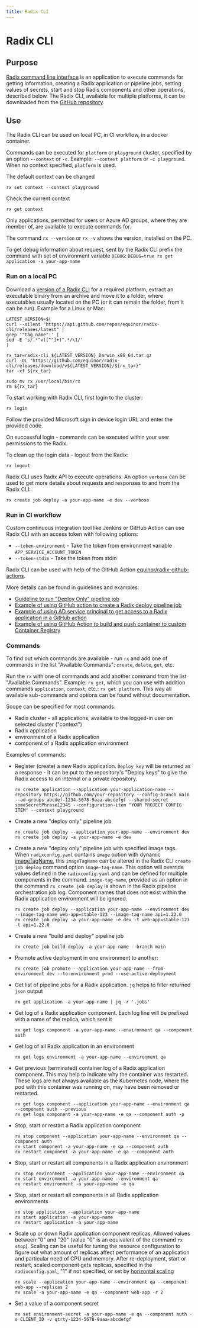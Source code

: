 ```yaml
---
title: Radix CLI
---
```


# Radix CLI

## Purpose

[Radix command line interface](https://github.com/equinor/radix-cli) is an application to execute commands for getting information, creating a Radix application or pipeline jobs, setting values of secrets, start and stop Radis components and other operations, described below. The Radix CLI, available for multiple platforms, it can be downloaded from the [GitHub repository](https://github.com/equinor/radix-cli/tags).

## Use

The Radix CLI can be used on local PC, in CI workflow, in a docker container.

Commands can be executed for `platform` or `playground` cluster, specified by an option `--context` or `-c`. Example: `--context platform` or `-c playground`. When no context specified, `platform` is used.

The default context can be changed
```shell
rx set context --context playground
```
Check the current context
```shell
rx get context
```

Only applications, permitted for users or Azure AD groups, where they are member of, are available to execute commands for.

The command `rx --version` or `rx -v` shows the version, installed on the PC.

To get debug information about request, sent by the Radix CLI prefix the command with set of environment variable `DEBUG`: `DEBUG=true rx get application -a your-app-name`

### Run on a local PC

Download a [version of a Radix CLI](https://github.com/equinor/radix-cli/tags) for a required platform, extract an executable binary from an archive and move it to a folder, where executables usually located on the PC (or it can remain the folder, from it can be run). Example for a Linux or Mac:

```shell
LATEST_VERSION=$(
curl --silent "https://api.github.com/repos/equinor/radix-cli/releases/latest" |
grep '"tag_name":' |
sed -E 's/.*"v([^"]+)".*/\1/'
)

rx_tar=radix-cli_${LATEST_VERSION}_Darwin_x86_64.tar.gz
curl -OL "https://github.com/equinor/radix-cli/releases/download/v${LATEST_VERSION}/${rx_tar}"
tar -xf ${rx_tar}

sudo mv rx /usr/local/bin/rx
rm ${rx_tar}
```

To start working with Radix CLI, first login to the cluster:
```shell
rx login
```
Follow the provided Microsoft sign in device login URL and enter the provided code.

On successful login - commands can be executed within your user permissions to the Radix.

To clean up the login data - logout from the Radix:
```shell
rx logout
```

Radix CLI uses Radix API to execute operations. An option `verbose` can be used to get more details about requests and responses to and from the Radix CLI:
```shell
rx create job deploy -a your-app-name -e dev --verbose
```

### Run in CI workflow
Custom continuous integration tool like Jenkins or GitHub Action can use Radix CLI with an access token with following options:
* `--token-environment` - Take the token from environment variable `APP_SERVICE_ACCOUNT_TOKEN`
* `--token-stdin` - Take the token from stdin

Radix CLI can be used with help of the GitHub Action [equinor/radix-github-actions](https://github.com/equinor/radix-github-actions).

More details can be found in guidelines and examples:
* [Guideline to run "Deploy Only" pipeline job](../../guides/deploy-only/)
* [Example of using GitHub action to create a Radix deploy pipeline job](../../guides/deploy-only/example-github-action-to-create-radix-deploy-pipeline-job.md)
* [Example of using AD service principal to get access to a Radix application in a GitHub action](../../guides/deploy-only/example-github-action-to-create-radix-deploy-pipeline-job.md)
* [Example of using GitHub Action to build and push container to custom Container Registry](../../guides/deploy-only/example-github-action-building-and-deploying-application.md)

### Commands

To find out which commands are available - run `rx` and add one of commands in the list "Available Commands":
`create`, `delete`, `get`, etc.

Run the `rx` with one of commands and add another command from the list "Available Commands". Example: `rx get`, which you can use with addition commands `application`, `context`, etc.: `rx get platform`. This way all available sub-commands and options can be found without documentation.

Scope can be specified for most commands:
* Radix cluster - all applications, available to the logged-in user on selected cluster ("context")
* Radix application
* environment of a Radix application
* component of a Radix application environment

Examples of commands:
* Register (create) a new Radix application. `Deploy key` will be returned as a response - it can be put to the repository's "Deploy keys" to give the Radix access to an internal or a private repository.
    ```shell
    rx create application --application your-application-name --repository https://github.com/your-repository --config-branch main --ad-groups abcdef-1234-5678-9aaa-abcdefgf --shared-secret someSecretPhrase12345 --configuration-item "YOUR PROJECT CONFIG ITEM" --context playground
    ```
* Create a new "deploy only" pipeline job
    ```shell
    rx create job deploy --application your-app-name --environment dev
    rx create job deploy -a your-app-name -e dev
    ```
* Create a new "deploy only" pipeline job with specified image tags. When `radixconfig.yaml` contains `image` option with dynamic [imageTagName](https://radix.equinor.com/references/reference-radix-config/#imagetagname), this `imageTagName` can be altered in the Radix CLI `create job deploy` command option `image-tag-name`. This option will override values defined in the `radixconfig.yaml` and can be defined for multiple components in the command. `image-tag-name`, provided as an option in the command `rx create job deploy` is shown in the Radix pipeline orchestration job log. Component names that does not exist within the Radix application environment will be ignored.
    ```shell
    rx create job deploy --application your-app-name --environment dev --image-tag-name web-app=stable-123 --image-tag-name api=1.22.0
    rx create job deploy -a your-app-name -e dev -t web-app=stable-123 -t api=1.22.0
    ```
* Create a new "build and deploy" pipeline job
    ```shell
    rx create job build-deploy -a your-app-name --branch main
    ```
* Promote active deployment in one environment to another:
    ```shell
    rx create job promote --application your-app-name --from-environment dev --to-environment prod --use-active-deployment
    ```
* Get list of pipeline jobs for a Radix application. `jq` helps to filter returned `json` output
    ```shell
    rx get application -a your-app-name | jq -r '.jobs'
    ```
* Get log of a Radix application component. Each log line will be prefixed with a name of the replica, which sent it
    ```shell
    rx get logs component -a your-app-name --environment qa --component auth
    ```
* Get log of all Radix application in an environment
    ```shell
    rx get logs environment -a your-app-name --environment qa
    ```
* Get previous (terminated) container log of a Radix application component. This may help to indicate why the container was restarted. These logs are not always available as the Kubernetes node, where the pod with this container was running on, may have been removed or restarted.  
    ```shell
    rx get logs component --application your-app-name --environment qa --component auth --previous
    rx get logs component -a your-app-name -e qa --component auth -p
    ```
* Stop, start or restart a Radix application component
    ```shell
    rx stop component --application your-app-name --environment qa --component auth
    rx start component -a your-app-name -e qa --component auth
    rx restart component -a your-app-name -e qa --component auth
    ```
* Stop, start or restart all components in a Radix application environment
    ```shell
    rx stop environment --application your-app-name --environment qa
    rx start environment -a your-app-name --environment qa
    rx restart environment -a your-app-name -e qa
    ```
* Stop, start or restart all components in all Radix application environments
    ```shell
    rx stop application --application your-app-name
    rx start application -a your-app-name
    rx restart application -a your-app-name
    ```
* Scale up or down Radix application component replicas. Allowed values between "0" and "20" (value "0" is an equivalent of the command `rx stop`). Scaling can be useful for tuning the resource configuration to figure out what amount of replicas affect performance of an application and particular need of CPU and memory. After re-deployment, start or restart, scaled component gets replicas, specified in the `radixconfig.yaml`, "1" if not specified, or set by [horizontal scaling](https://radix.equinor.com/references/reference-radix-config/#environmentconfig)  
    ```shell
    rx scale --application your-app-name --environment qa --component web-app --replicas 2
    rx scale -a your-app-name -e qa --component web-app -r 2
    ```
* Set a value of a component secret
    ```shell
    rx set environment-secret -a your-app-name -e qa --component auth -s CLIENT_ID -v qtrty-1234-5678-9aaa-abcdefgf
    ```
